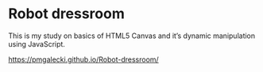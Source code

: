 # Robot dressroom

This is my study on basics of HTML5 Canvas and it’s dynamic manipulation using JavaScript. 

https://pmgalecki.github.io/Robot-dressroom/